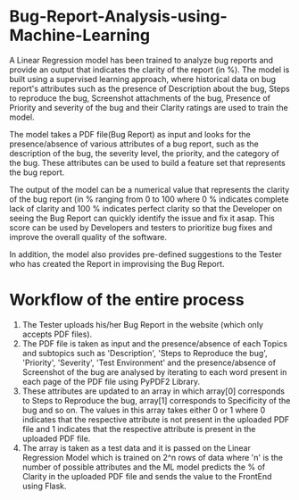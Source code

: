 # Bug-Report-Analysis-using-Machine-Learning

A Linear Regression model has been trained to analyze bug reports and provide an output that indicates the clarity of the report (in %). 
The model is built using a supervised learning approach, where historical data on bug report's attributes such as the presence of Description about the bug, Steps to reproduce the bug, Screenshot attachments of the bug, Presence of Priority and severity of the bug and their Clarity ratings are used to train the model.

The model takes a PDF file(Bug Report) as input and looks for the presence/absence of various attributes of a bug report, such as the description of the bug, the severity level, the priority, and the category of the bug. These attributes can be used to build a feature set that represents the bug report.

The output of the model can be a numerical value that represents the clarity of the bug report (in % ranging from 0 to 100 where 0 % indicates complete lack of clarity and 100 % indicates perfect clarity so that the Developer on seeing the Bug Report can quickly identify the issue and fix it asap. This score can be used by Developers and testers to prioritize bug fixes and improve the overall quality of the software.

In addition, the model also provides pre-defined suggestions to the Tester who has created the Report in improvising the Bug Report.

# Workflow of the entire process
1) The Tester uploads his/her Bug Report in the website (which only accepts PDF files).
2) The PDF file is taken as input and the presence/absence of each Topics and subtopics such as 'Description', 'Steps to Reproduce the bug', 'Priority', 'Severity', 'Test Environment' and the presence/absence of Screenshot of the bug are analysed by iterating to each word present in each page of the PDF file using PyPDF2 Library.
3) These attributes are updated to an array in which array[0] corresponds to Steps to Reproduce the bug, array[1] corresponds to Specificity of the bug and so on. The values in this array takes either 0 or 1 where 0 indicates that the respective attribute is not present in the uploaded PDF file and 1 indicates that the respective attribute is present in the uploaded PDF file.
4) The array is taken as a test data and it is passed on the Linear Regression Model which is trained on 2^n rows of data where 'n' is the number of possible attributes and the ML model predicts the % of Clarity in the uploaded PDF file and sends the value to the FrontEnd using Flask. 
